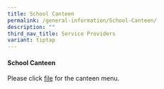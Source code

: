 ```yaml
---
title: School Canteen
permalink: /general-information/School-Canteen/
description: ""
third_nav_title: Service Providers
variant: tiptap
---
```

<h4><strong>School Canteen</strong></h4><p>Please click <a href="/files/School Canteen/Canteen_Menu_2024.pdf" rel="noopener noreferrer nofollow" target="_blank">file</a> for the canteen menu.</p>